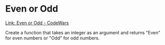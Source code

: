 # Even or Odd
[Link: Even or Odd - CodeWars](https://www.codewars.com/kata/53da3dbb4a5168369a0000fe/train/python)

Create a function that takes an integer as an argument and returns "Even" for even numbers or "Odd" for odd numbers.
